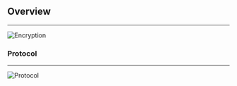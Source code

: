 ## Overview
----

![Encryption](https://iotaledger.github.io/mam.client.js/doc/encryption.svg)

### Protocol
----
![Protocol](https://iotaledger.github.io/mam.client.js/doc/mam-diagram.svg)